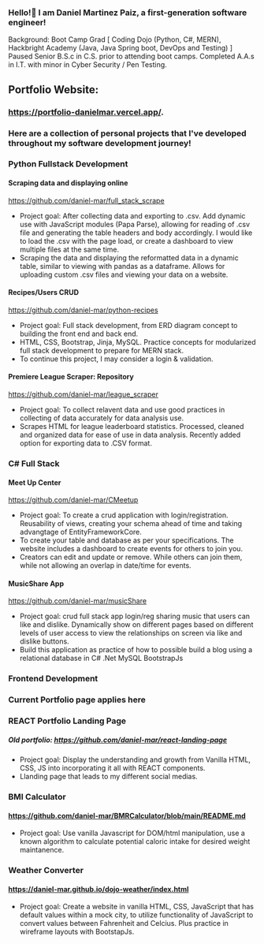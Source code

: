 ### Hello!👋 I am Daniel Martinez Paiz, a first-generation software engineer!
Background: Boot Camp Grad [ Coding Dojo (Python, C#, MERN), Hackbright Academy (Java, Java Spring boot, DevOps and Testing) ]
Paused Senior B.S.c in C.S. prior to attending boot camps. Completed A.A.s in I.T. with minor in Cyber Security / Pen Testing.

## Portfolio Website:
### https://portfolio-danielmar.vercel.app/.


### Here are a collection of personal projects that I've developed throughout my software development journey!

### Python Fullstack Development
#### Scraping data and displaying online
https://github.com/daniel-mar/full_stack_scrape
- Project goal: After collecting data and exporting to .csv. Add dynamic use with JavaScript modules (Papa Parse), allowing for reading of .csv file and generating the table headers and body accordingly. I would like to load the .csv with the page load, or create a dashboard to view multiple files at the same time.
- Scraping the data and displaying the reformatted data in a dynamic table, similar to viewing with pandas as a dataframe. Allows for uploading custom .csv files and viewing your data on a website.

#### Recipes/Users CRUD
https://github.com/daniel-mar/python-recipes
- Project goal: Full stack development, from ERD diagram concept to building the front end and back end.
- HTML, CSS, Bootstrap, Jinja, MySQL. Practice concepts for modularized full stack development to prepare for MERN stack.
- To continue this project, I may consider a login & validation.

#### Premiere League Scraper: Repository
https://github.com/daniel-mar/league_scraper
- Project goal: To collect relavent data and use good practices in collecting of data accurately for data analysis use. 
- Scrapes HTML for league leaderboard statistics. Processed, cleaned and organized data for ease of use in data analysis. Recently added option for exporting data to .CSV format.

### C# Full Stack
#### Meet Up Center
https://github.com/daniel-mar/CMeetup
- Project goal: To create a crud application with login/registration. Reusability of views, creating your schema ahead of time and taking advangtage of EntityFrameworkCore.
- To create your table and database as per your specifications. The website includes a dashboard to create events for others to join you.
- Creators can edit and update or remove. While others can join them, while not allowing an overlap in date/time for events.

#### MusicShare App
https://github.com/daniel-mar/musicShare
- Project goal: crud full stack app login/reg sharing music that users can like and dislike. Dynamically show on different pages based on different levels of user access to view the relationships on screen via like and dislike buttons.
- Build this application as practice of how to possible build a blog using a relational database in C# .Net MySQL BootstrapJs

### Frontend Development

### Current Portfolio page applies here

### REACT Portfolio Landing Page
##### Old portfolio: https://github.com/daniel-mar/react-landing-page
- Project goal: Display the understanding and growth from Vanilla HTML, CSS, JS into incorporating it all with REACT components.
- Llanding page that leads to my different social medias.

### BMI Calculator
#### https://github.com/daniel-mar/BMRCalculator/blob/main/README.md
- Project goal: Use vanilla Javascript for DOM/html manipulation, use a known algorithm to calculate potential caloric intake for desired weight maintanence.
  
### Weather Converter
#### https://daniel-mar.github.io/dojo-weather/index.html
- Project goal: Create a website in vanilla HTML, CSS, JavaScript that has default values within a mock city, to utilize functionality of JavaScript to convert values between Fahrenheit and Celcius. Plus practice in wireframe layouts with BootstapJs.

<!--
**daniel-mar/daniel-mar** is a ✨ _special_ ✨ repository because its `README.md` (this file) appears on your GitHub profile.

Here are some ideas to get you started:

- 🔭 I’m currently working on ...
- 🌱 I’m currently learning ...
- 👯 I’m looking to collaborate on ...
- 🤔 I’m looking for help with ...
- 💬 Ask me about ...
- 📫 How to reach me: ...
- 😄 Pronouns: ...
-->
